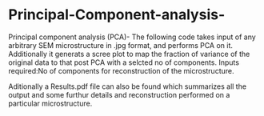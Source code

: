 # Principal-Component-analysis-
Principal component analysis (PCA)-
The following code takes input of any arbitrary SEM microstructure in .jpg format, and performs PCA on it. Additionally it generats a scree plot to 
map the fraction of variance of the original data to that post PCA with a selcted no of components.
Inputs required:No of components for reconstruction of the microstructure.

Aditionally a Results.pdf file can also be found which summarizes all the output and some furthur details and reconstruction performed on a particular microstructure.  
